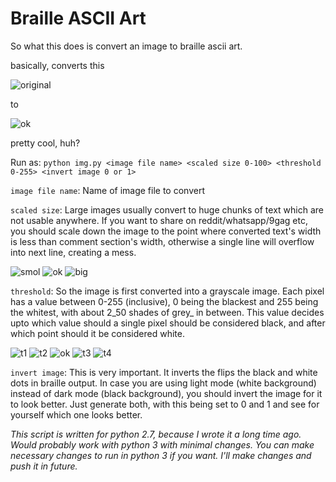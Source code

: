 
# Braille ASCII Art

So what this does is convert an image to braille ascii art.

basically, converts this 

![original][original] 

to 

![ok][ok]

pretty cool, huh?

Run as: ```python img.py <image file name> <scaled size 0-100> <threshold 0-255> <invert image 0 or 1>```

```image file name```: Name of image file to convert

```scaled size```: Large images usually convert to huge chunks of text which are not usable anywhere. If you want to share on reddit/whatsapp/9gag etc, you should scale down the image to the point where converted text's width is less than comment section's width, otherwise a single line will overflow into next line, creating a mess.

![smol][smol]
![ok][ok]
![big][big]

```threshold```: So the image is first converted into a grayscale image. Each pixel has a value between 0-255 (inclusive), 0 being the blackest and 255 being the whitest, with about 2_50 shades of grey_ in between. This value decides upto which value should a single pixel should be considered black, and after which point should it be considered white.

![t1][t1]
![t2][t2]
![ok][ok]
![t3][t3]
![t4][t4]

```invert image```: This is very important. It inverts the flips the black and white dots in braille output. In case you are using light mode (white background) instead of dark mode (black background), you should invert the image for it to look better. Just generate both, with this being set to 0 and 1 and see for yourself which one looks better.



_This script is written for python 2.7, because I wrote it a long time ago. Would probably work with python 3 with minimal changes. You can make necessary changes to run in python 3 if you want. I'll make changes and push it in future._

[original]: https://i.imgur.com/JzyWINv.png
[ok]: https://i.imgur.com/82xTjYw.png.png
[t1]: https://i.imgur.com/qgNA9ND.png
[t2]: https://i.imgur.com/0jf6lf9.png
[t3]: https://i.imgur.com/kvYPY5p.png
[t4]: https://i.imgur.com/oDNywuh.png
[smol]: https://i.imgur.com/QPWtFR2.png
[big]: https://i.imgur.com/l0osvun.png
[invert]: https://i.imgur.com/DJ6VHhZ.png
